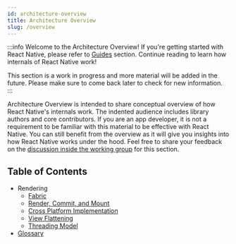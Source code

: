 ```yaml
---
id: architecture-overview
title: Architecture Overview
slug: /overview
---
```


:::info
Welcome to the Architecture Overview! If you're getting started with React Native, please refer to <a href="/docs/getting-started">Guides</a> section. Continue reading to learn how internals of React Native work!

This section is a work in progress and more material will be added in the future. Please make sure to come back later to check for new information.
:::

Architecture Overview is intended to share conceptual overview of how React Native's internals work. The indented audience includes library authors and core contributors. If you are an app developer, it is not a requirement to be familiar with this material to be effective with React Native. You can still benefit from the overview as it will give you insights into how React Native works under the hood. Feel free to share your feedback on the <a href="https://github.com/reactwg/react-native-new-architecture/discussions/9">discussion inside the working group</a> for this section.

## Table of Contents

- Rendering
  - [Fabric](fabric-renderer)
  - [Render, Commit, and Mount](render-pipeline)
  - [Cross Platform Implementation](xplat-implementation)
  - [View Flattening](view-flattening)
  - [Threading Model](threading-model)
- [Glossary](glossary)
